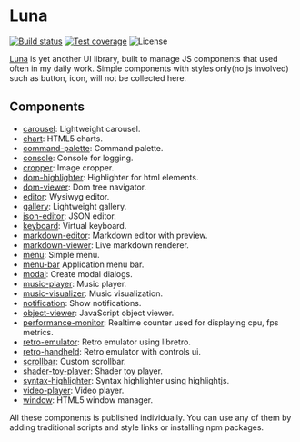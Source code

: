 # Luna

[![Build status][ci-image]][ci-url]
[![Test coverage][codecov-image]][codecov-url]
![License][license-image]

[ci-image]: https://img.shields.io/github/workflow/status/liriliri/luna/CI?style=flat-square
[ci-url]: https://github.com/liriliri/luna/actions/workflows/main.yml
[codecov-image]: https://img.shields.io/codecov/c/github/liriliri/luna?style=flat-square
[codecov-url]: https://codecov.io/github/liriliri/luna?branch=master
[license-image]: https://img.shields.io/github/license/liriliri/luna?style=flat-square

[Luna](https://luna.liriliri.io/) is yet another UI library, built to manage JS components that used often in my daily work. Simple components with styles only(no js involved) such as button, icon, will not be collected here.

## Components

* [carousel](./src/carousel/README.md): Lightweight carousel.
* [chart](./src/chart/README.md): HTML5 charts.
* [command-palette](./src/command-palette/README.md): Command palette.
* [console](./src/console/README.md): Console for logging.
* [cropper](./src/cropper/README.md): Image cropper.
* [dom-highlighter](./src/dom-highlighter/README.md): Highlighter for html elements.
* [dom-viewer](./src/dom-viewer/README.md): Dom tree navigator.
* [editor](./src/editor/README.md): Wysiwyg editor.
* [gallery](./src/gallery/README.md): Lightweight gallery.
* [json-editor](./src/json-editor/README.md): JSON editor.
* [keyboard](./src/keyboard/README.md): Virtual keyboard.
* [markdown-editor](./src/markdown-editor/README.md): Markdown editor with preview.
* [markdown-viewer](./src/markdown-viewer/README.md): Live markdown renderer.
* [menu](./src/menu/README.md): Simple menu.
* [menu-bar](.src/menu-bar/README.md) Application menu bar.
* [modal](./src/modal/README.md): Create modal dialogs.
* [music-player](./src/music-player/README.md): Music player.
* [music-visualizer](./src/music-visualizer/README.md): Music visualization.
* [notification](./src/notification/README.md): Show notifications.
* [object-viewer](./src/object-viewer/README.md): JavaScript object viewer.
* [performance-monitor](./src/performance-monitor/README.md): Realtime counter used for displaying cpu, fps metrics.
* [retro-emulator](./src/retro-emulator/README.md): Retro emulator using libretro.
* [retro-handheld](./src/retro-handheld/README.md): Retro emulator with controls ui.
* [scrollbar](./src/scrollbar/README.md): Custom scrollbar.
* [shader-toy-player](./src/shader-toy-player/README.md): Shader toy player.
* [syntax-highlighter](./src/syntax-highlighter/README.md): Syntax highlighter using highlightjs.
* [video-player](./src/video-player/README.md): Video player.
* [window](./src/window/README.md): HTML5 window manager.

All these components is published individually. You can use any of them by adding traditional scripts and style links or installing npm packages.